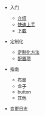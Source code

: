 - 入门

  - [介绍](/zh-cn/intro/introduction.md)
  - [快速上手](/zh-cn/intro/quickstart.md)
  - [下载](/zh-cn/intro/download.md)

- 定制化

  - [定制化方法](ways.md)
  - [配置项](configuration.md)

- 指南

  - 布局
  - 盒子
  - button
  - 其他
  
- 变更日志